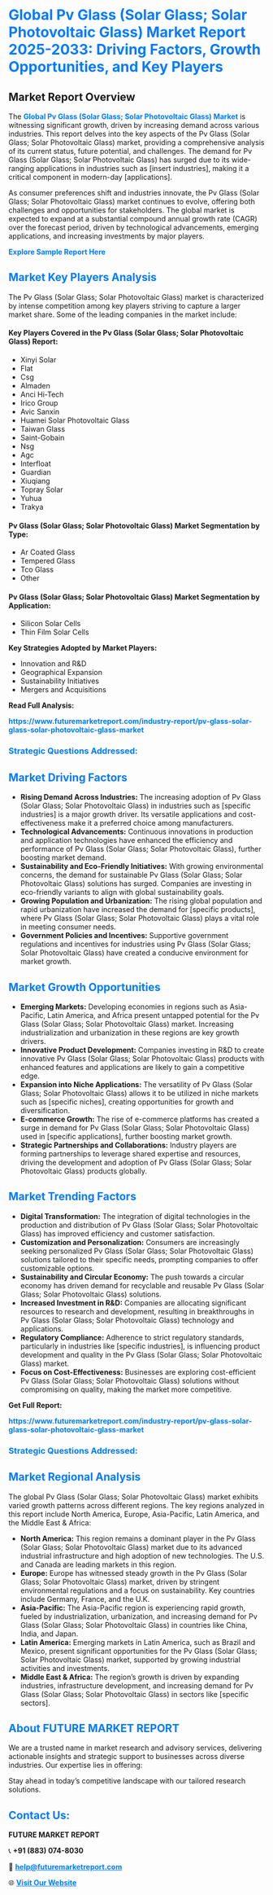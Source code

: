 <h1 style="color: #007BFF;">Global Pv Glass (Solar Glass; Solar Photovoltaic Glass) Market Report 2025-2033: Driving Factors, Growth Opportunities, and Key Players</h1>

<section id="overview">
<h2>Market Report Overview</h2>
<p>The <a href="https://www.futuremarketreport.com/industry-report/pv-glass-solar-glass-solar-photovoltaic-glass-market" style="color: #007BFF; text-decoration: none;"><strong>Global Pv Glass (Solar Glass; Solar Photovoltaic Glass) Market</strong></a> is witnessing significant growth, driven by increasing demand across various industries. This report delves into the key aspects of the Pv Glass (Solar Glass; Solar Photovoltaic Glass) market, providing a comprehensive analysis of its current status, future potential, and challenges. The demand for Pv Glass (Solar Glass; Solar Photovoltaic Glass) has surged due to its wide-ranging applications in industries such as [insert industries], making it a critical component in modern-day [applications].</p>
<p>As consumer preferences shift and industries innovate, the Pv Glass (Solar Glass; Solar Photovoltaic Glass) market continues to evolve, offering both challenges and opportunities for stakeholders. The global market is expected to expand at a substantial compound annual growth rate (CAGR) over the forecast period, driven by technological advancements, emerging applications, and increasing investments by major players.</p>
</section>

<section id="overview">
<p><a href="https://www.futuremarketreport.com/request-sample/reportId=31058" style="color: #007BFF; text-decoration: none;"><strong>Explore Sample Report Here</strong></a></p>
</section>

<section id="key-players">
<h2 style="color: #007BFF;">Market Key Players Analysis</h2>
<p>The Pv Glass (Solar Glass; Solar Photovoltaic Glass) market is characterized by intense competition among key players striving to capture a larger market share. Some of the leading companies in the market include:</p>
<h4>Key Players Covered in the Pv Glass (Solar Glass; Solar Photovoltaic Glass) Report:</h4>
<ul><li>Xinyi Solar</li><li>Flat</li><li>Csg</li><li>Almaden</li><li>Anci Hi-Tech</li><li>Irico Group</li><li>Avic Sanxin</li><li>Huamei Solar Photovoltaic Glass</li><li>Taiwan Glass</li><li>Saint-Gobain</li><li>Nsg</li><li>Agc</li><li>Interfloat</li><li>Guardian</li><li>Xiuqiang</li><li>Topray Solar</li><li>Yuhua</li><li>Trakya</li></ul>
<h4>Pv Glass (Solar Glass; Solar Photovoltaic Glass) Market Segmentation by Type:</h4>
<ul><li>Ar Coated Glass</li><li>Tempered Glass</li><li>Tco Glass</li><li>Other</li></ul>

<h4>Pv Glass (Solar Glass; Solar Photovoltaic Glass) Market Segmentation by Application:</h4>
<ul><li>Silicon Solar Cells</li><li>Thin Film Solar Cells</li></ul>
<p><strong>Key Strategies Adopted by Market Players:</strong></p>
<ul>
<li>Innovation and R&D</li>
<li>Geographical Expansion</li>
<li>Sustainability Initiatives</li>
<li>Mergers and Acquisitions</li>
</ul>
</section>

<section>
<p><strong>Read Full Analysis: </strong></p><a href="https://www.futuremarketreport.com/industry-report/pv-glass-solar-glass-solar-photovoltaic-glass-market" style="color: #007BFF; text-decoration: none;"><strong>https://www.futuremarketreport.com/industry-report/pv-glass-solar-glass-solar-photovoltaic-glass-market</strong></a>
<h3 style="color: #007BFF;">Strategic Questions Addressed:</h3>
</section>

<section id="driving-factors">
<h2 style="color: #007BFF;">Market Driving Factors</h2>
<ul>
<li><strong>Rising Demand Across Industries:</strong> The increasing adoption of Pv Glass (Solar Glass; Solar Photovoltaic Glass) in industries such as [specific industries] is a major growth driver. Its versatile applications and cost-effectiveness make it a preferred choice among manufacturers.</li>
<li><strong>Technological Advancements:</strong> Continuous innovations in production and application technologies have enhanced the efficiency and performance of Pv Glass (Solar Glass; Solar Photovoltaic Glass), further boosting market demand.</li>
<li><strong>Sustainability and Eco-Friendly Initiatives:</strong> With growing environmental concerns, the demand for sustainable Pv Glass (Solar Glass; Solar Photovoltaic Glass) solutions has surged. Companies are investing in eco-friendly variants to align with global sustainability goals.</li>
<li><strong>Growing Population and Urbanization:</strong> The rising global population and rapid urbanization have increased the demand for [specific products], where Pv Glass (Solar Glass; Solar Photovoltaic Glass) plays a vital role in meeting consumer needs.</li>
<li><strong>Government Policies and Incentives:</strong> Supportive government regulations and incentives for industries using Pv Glass (Solar Glass; Solar Photovoltaic Glass) have created a conducive environment for market growth.</li>
</ul>
</section>

<section id="growth-opportunities">
<h2 style="color: #007BFF;">Market Growth Opportunities</h2>
<ul>
<li><strong>Emerging Markets:</strong> Developing economies in regions such as Asia-Pacific, Latin America, and Africa present untapped potential for the Pv Glass (Solar Glass; Solar Photovoltaic Glass) market. Increasing industrialization and urbanization in these regions are key growth drivers.</li>
<li><strong>Innovative Product Development:</strong> Companies investing in R&D to create innovative Pv Glass (Solar Glass; Solar Photovoltaic Glass) products with enhanced features and applications are likely to gain a competitive edge.</li>
<li><strong>Expansion into Niche Applications:</strong> The versatility of Pv Glass (Solar Glass; Solar Photovoltaic Glass) allows it to be utilized in niche markets such as [specific niches], creating opportunities for growth and diversification.</li>
<li><strong>E-commerce Growth:</strong> The rise of e-commerce platforms has created a surge in demand for Pv Glass (Solar Glass; Solar Photovoltaic Glass) used in [specific applications], further boosting market growth.</li>
<li><strong>Strategic Partnerships and Collaborations:</strong> Industry players are forming partnerships to leverage shared expertise and resources, driving the development and adoption of Pv Glass (Solar Glass; Solar Photovoltaic Glass) products globally.</li>
</ul>
</section>

<section id="trending-factors">
<h2 style="color: #007BFF;">Market Trending Factors</h2>
<ul>
<li><strong>Digital Transformation:</strong> The integration of digital technologies in the production and distribution of Pv Glass (Solar Glass; Solar Photovoltaic Glass) has improved efficiency and customer satisfaction.</li>
<li><strong>Customization and Personalization:</strong> Consumers are increasingly seeking personalized Pv Glass (Solar Glass; Solar Photovoltaic Glass) solutions tailored to their specific needs, prompting companies to offer customizable options.</li>
<li><strong>Sustainability and Circular Economy:</strong> The push towards a circular economy has driven demand for recyclable and reusable Pv Glass (Solar Glass; Solar Photovoltaic Glass) solutions.</li>
<li><strong>Increased Investment in R&D:</strong> Companies are allocating significant resources to research and development, resulting in breakthroughs in Pv Glass (Solar Glass; Solar Photovoltaic Glass) technology and applications.</li>
<li><strong>Regulatory Compliance:</strong> Adherence to strict regulatory standards, particularly in industries like [specific industries], is influencing product development and quality in the Pv Glass (Solar Glass; Solar Photovoltaic Glass) market.</li>
<li><strong>Focus on Cost-Effectiveness:</strong> Businesses are exploring cost-efficient Pv Glass (Solar Glass; Solar Photovoltaic Glass) solutions without compromising on quality, making the market more competitive.</li>
</ul>
</section>

<section>
<p><strong>Get Full Report: </strong></p><a href="https://www.futuremarketreport.com/industry-report/pv-glass-solar-glass-solar-photovoltaic-glass-market" style="color: #007BFF; text-decoration: none;"><strong>https://www.futuremarketreport.com/industry-report/pv-glass-solar-glass-solar-photovoltaic-glass-market</strong></a>
<h3 style="color: #007BFF;">Strategic Questions Addressed:</h3>
</section>


<section id="regional-analysis">
<h2 style="color: #007BFF;">Market Regional Analysis</h2>
<p>The global Pv Glass (Solar Glass; Solar Photovoltaic Glass) market exhibits varied growth patterns across different regions. The key regions analyzed in this report include North America, Europe, Asia-Pacific, Latin America, and the Middle East & Africa:</p>
<ul>
<li><strong>North America:</strong> This region remains a dominant player in the Pv Glass (Solar Glass; Solar Photovoltaic Glass) market due to its advanced industrial infrastructure and high adoption of new technologies. The U.S. and Canada are leading markets in this region.</li>
<li><strong>Europe:</strong> Europe has witnessed steady growth in the Pv Glass (Solar Glass; Solar Photovoltaic Glass) market, driven by stringent environmental regulations and a focus on sustainability. Key countries include Germany, France, and the U.K.</li>
<li><strong>Asia-Pacific:</strong> The Asia-Pacific region is experiencing rapid growth, fueled by industrialization, urbanization, and increasing demand for Pv Glass (Solar Glass; Solar Photovoltaic Glass) in countries like China, India, and Japan.</li>
<li><strong>Latin America:</strong> Emerging markets in Latin America, such as Brazil and Mexico, present significant opportunities for the Pv Glass (Solar Glass; Solar Photovoltaic Glass) market, supported by growing industrial activities and investments.</li>
<li><strong>Middle East & Africa:</strong> The region’s growth is driven by expanding industries, infrastructure development, and increasing demand for Pv Glass (Solar Glass; Solar Photovoltaic Glass) in sectors like [specific sectors].</li>
</ul>
</section>

<footer>
<h2 style="color: #007BFF;">About FUTURE MARKET REPORT</h2>
<p>We are a trusted name in market research and advisory services, delivering actionable insights and strategic support to businesses across diverse industries. Our expertise lies in offering:</p>

<p>Stay ahead in today’s competitive landscape with our tailored research solutions.</p>

<h2 style="color: #007BFF;">Contact Us:</h2>
<p><strong>FUTURE MARKET REPORT</strong></p>
<p>📞 <strong>+91 (883) 074-8030</strong></p>
<p>📧 <strong><a href="mailto:help@futuremarketreport.com" style="color: #007BFF;">help@futuremarketreport.com</a></strong></p>
<p>🌐 <strong><a href="https://www.futuremarketreport.com/" style="color: #007BFF;">Visit Our Website</a></strong></p>
</footer>